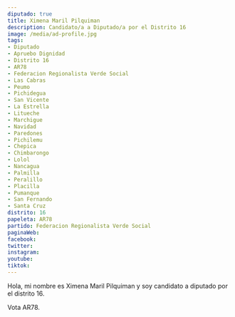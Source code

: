 ```yaml
---
diputado: true
title: Ximena Maril Pilquiman
description: Candidato/a a Diputado/a por el Distrito 16
image: /media/ad-profile.jpg
tags:
- Diputado
- Apruebo Dignidad
- Distrito 16
- AR78
- Federacion Regionalista Verde Social
- Las Cabras
- Peumo
- Pichidegua
- San Vicente
- La Estrella
- Litueche
- Marchigue
- Navidad
- Paredones
- Pichilemu
- Chepica
- Chimbarongo
- Lolol
- Nancagua
- Palmilla
- Peralillo
- Placilla
- Pumanque
- San Fernando
- Santa Cruz
distrito: 16
papeleta: AR78
partido: Federacion Regionalista Verde Social
paginaWeb:
facebook:
twitter:
instagram:
youtube:
tiktok:
---
```

Hola, mi nombre es Ximena Maril Pilquiman y soy candidato a diputado por el distrito 16.

Vota AR78.
